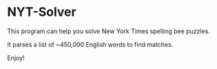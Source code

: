 # NYT-Solver
This program can help you solve New York Times spelling bee puzzles.

It parses a list of ~450,000 English words to find matches. 

Enjoy!
